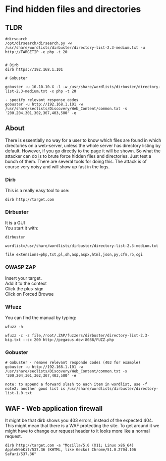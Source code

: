 # Find hidden files and directories

## TLDR

```
#dirsearch
/opt/dirsearch/dirsearch.py -w /usr/share/wordlists/dirbuster/directory-list-2.3-medium.txt -u http://TARGETIP -e php -t 20


# Dirb
dirb https://192.168.1.101

# Gobuster 

gobuster -u 10.10.10.X -l -w /usr/share/wordlists/dirbuster/directory-list-2.3-medium.txt -x php -t 20

- specify relevant response codes
gobuster -u http://192.168.1.101 -w /usr/share/seclists/Discovery/Web_Content/common.txt -s '200,204,301,302,307,403,500' -e
```

## About

There is essentially no way for a user to know which files are found in which directories on a web-server, unless the whole server has directory listing by default. However, if you go directly to the page it will be shown. So what the attacker can do is to brute force hidden files and directories. Just test a bunch of them. There are several tools for doing this. The attack is of course very noisy and will show up fast in the logs.

### Dirb

This is a really easy tool to use:

```
dirb http://target.com
```

### Dirbuster

It is a GUI  
You start it with:

```
dirbuster

wordlist=/usr/share/wordlists/dirbuster/directory-list-2.3-medium.txt

file extensions=php,txt,pl,sh,asp,aspx,html,json,py,cfm,rb,cgi
```

### OWASP ZAP

Insert your target.  
Add it to the context  
Click the plus-sign  
Click on Forced Browse

### Wfuzz

You can find the manual by typing:

```
wfuzz -h
```

```
wfuzz -c -z file,/root/.ZAP/fuzzers/dirbuster/directory-list-2.3-big.txt --sc 200 http://pegasus.dev:8088/FUZZ.php
```

### Gobuster

```
# Gobuster - remove relevant responde codes (403 for example)
gobuster -u http://192.168.1.101 -w /usr/share/seclists/Discovery/Web_Content/common.txt -s '200,204,301,302,307,403,500' -e

note: to append a forward slash to each item in wordlist, use -f
note2: another good list is /usr/share/wordlists/dirbuster/directory-list-1.0.txt
```

## WAF - Web application firewall

It might be that dirb shows you 403 errors, instead of the expected 404. This might mean that there is a WAF protecting the site. To get around it we might have to change our request header to it looks more like a normal request.

```
dirb http://target.com -a "Mozilla/5.0 (X11; Linux x86_64) AppleWebKit/537.36 (KHTML, like Gecko) Chrome/51.0.2704.106 Safari/537.36"
```



